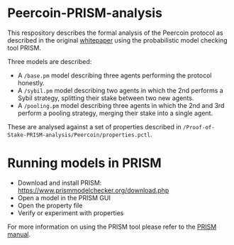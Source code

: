 # Peercoin-PRISM-analysis
This respository describes the formal analysis of the Peercoin protocol as described in the original [whitepaper](https://www.peercoin.net/read/papers/peercoin-paper.pdf) using the probabilistic model checking tool PRISM.

Three models are described:
- A `/base.pm` model describing three agents performing the protocol honestly.
- A `/sybil.pm` model describing two agents in which the 2nd performs a Sybil strategy, splitting their stake between two new agents.
- A `/pooling.pm` model describing three agents in which the 2nd and 3rd perform a pooling strategy, merging their stake into a single agent.

These are analysed against a set of properties described in `/Proof-of-Stake-PRISM-analysis/Peercoin/properties.pctl`.

# Running models in PRISM
- Download and install PRISM: https://www.prismmodelchecker.org/download.php
- Open a model in the PRISM GUI
- Open the property file
- Verify or experiment with properties

For more information on using the PRISM tool please refer to the [PRISM manual](https://www.prismmodelchecker.org/manual/RunningPRISM/StartingPRISM).
